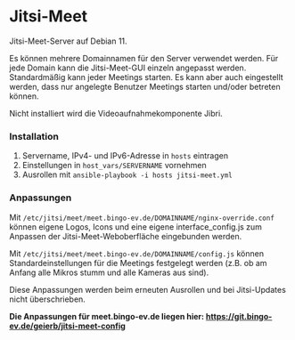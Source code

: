 # Jitsi-Meet

Jitsi-Meet-Server auf Debian 11.

Es können mehrere Domainnamen für den Server verwendet werden. Für jede Domain kann die Jitsi-Meet-GUI einzeln angepasst werden.
Standardmäßig kann jeder Meetings starten. Es kann aber auch eingestellt werden, dass nur angelegte Benutzer Meetings starten und/oder betreten können.

Nicht installiert wird die Videoaufnahmekomponente Jibri.

### Installation
1. Servername, IPv4- und IPv6-Adresse in `hosts` eintragen
2. Einstellungen in `host_vars/SERVERNAME` vornehmen
3. Ausrollen mit `ansible-playbook -i hosts jitsi-meet.yml`

### Anpassungen
Mit `/etc/jitsi/meet/meet.bingo-ev.de/DOMAINNAME/nginx-override.conf` können eigene Logos, Icons und eine eigene interface_config.js zum Anpassen der Jitsi-Meet-Weboberfläche eingebunden werden.

Mit `/etc/jitsi/meet/meet.bingo-ev.de/DOMAINNAME/config.js` können Standardeinstellungen für die Meetings festgelegt werden (z.B. ob am Anfang alle Mikros stumm und alle Kameras aus sind).

Diese Anpassungen werden beim erneuten Ausrollen und bei Jitsi-Updates nicht überschrieben.

__Die Anpassungen für meet.bingo-ev.de liegen hier: https://git.bingo-ev.de/geierb/jitsi-meet-config__
